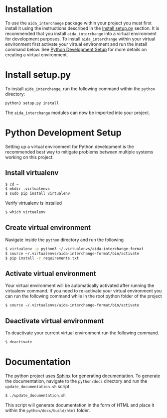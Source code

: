 # Installation

To use the `aida_interchange` package within your project you must first install it using the instructions described in the [Install setup.py](install-setup.py) section. It is recommended that you install `aida_interchange` into a virtual environment for development purposes. To install `aida_interchange`  within your virtual environment first activate your virtual environment and run the install command below. See [Python Development Setup](python-development-setup) for more details on creating a virtual environment.

# Install setup.py

To install `aida_interchange`, run the following command within the `python` directory:

```bash
python3 setup.py install
```
The `aida_interchange` modules can now be imported into your project.

# Python Development Setup

Setting up a virtual environment for Python development is the recommended best way to mitigate problems between multiple systems working on this project.

## Install virtualenv

```bash
$ cd ~
$ mkdir .virtualenvs
$ sudo pip install virtualenv
```
Verify virtualenv is installed

```bash
$ which virtualenv
```

## Create virtual environment

Navigate inside the `python` directory and run the following

```bash
$ virtualenv -p python3 ~/.virtualenvs/aida-interchange-format
$ source ~/.virtualenvs/aida-interchange-format/bin/activate
$ pip install -r requirements.txt
```	

## Activate virtual environment

Your virtual environment will be automatically activated after running the virtualenv command. If you need to re-activate your virtual environment you can run the following command while in the root python folder of the project

```bash
$ source ~/.virtualenvs/aida-interchange-format/bin/activate
```

## Deactivate virtual environment

To deactivate your current virtual environment run the following command.

```bash
$ deactivate
```

# Documentation

The python project uses [Sphinx](http://www.sphinx-doc.org/en/master/) for generating documentation. To generate the documentation, navigate to the `python/docs` directory and run the `update_documentation.sh` script.

```bash
$ ./update_documentation.sh
```
This script will generate documentation in the form of HTML and place it within the `python/docs/build/html` folder.
